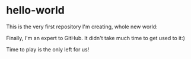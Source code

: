 # hello-world
This is the very first repository I'm creating, whole new world:

Finally, I'm an expert to GitHub.
It didn't take much time to get used to it:)








Time to play is the only left for us!
